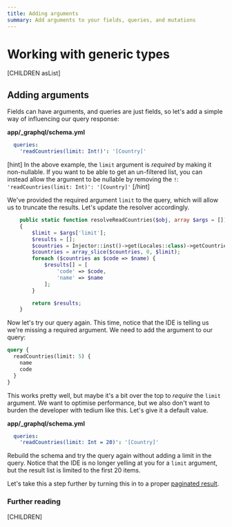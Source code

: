 ```yaml
---
title: Adding arguments
summary: Add arguments to your fields, queries, and mutations
---
```


# Working with generic types

[CHILDREN asList]

## Adding arguments

Fields can have arguments, and queries are just fields, so let's add a simple
way of influencing our query response:

**app/_graphql/schema.yml**
```yaml
  queries:
    'readCountries(limit: Int!)': '[Country]'
```

[hint]
In the above example, the `limit` argument is _required_ by making it non-nullable. If you want to be able
to get an un-filtered list, you can instead allow the argument to be nullable by removing the `!`:
`'readCountries(limit: Int)': '[Country]'`
[/hint]

We've provided the required argument `limit` to the query, which will allow us to truncate the results.
Let's update the resolver accordingly.

```php
    public static function resolveReadCountries($obj, array $args = [])
    {
        $limit = $args['limit'];
        $results = [];
        $countries = Injector::inst()->get(Locales::class)->getCountries();
        $countries = array_slice($countries, 0, $limit);
        foreach ($countries as $code => $name) {
            $results[] = [
                'code' => $code,
                'name' => $name
            ];
        }

        return $results;
    }
```

Now let's try our query again. This time, notice that the IDE is telling us we're missing a required argument.
We need to add the argument to our query:

```graphql
query {
  readCountries(limit: 5) {
    name
    code
  }
}
```

This works pretty well, but maybe it's a bit over the top to _require_ the `limit` argument. We want to optimise
performance, but we also don't want to burden the developer with tedium like this. Let's give it a default value.

**app/_graphql/schema.yml**
```yaml
  queries:
    'readCountries(limit: Int = 20)': '[Country]'
```

Rebuild the schema and try the query again without adding a limit in the query. Notice that the IDE is no longer
yelling at you for a `limit` argument, but the result list is limited to the first 20 items.

Let's take this a step further by turning this in to a proper [paginated result](adding_pagination).

### Further reading

[CHILDREN]
